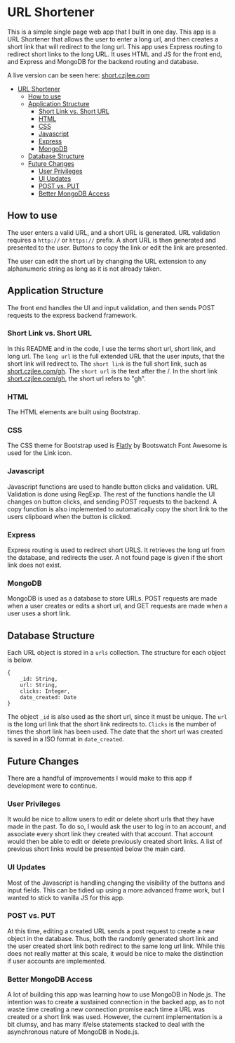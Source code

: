 # URL Shortener

This is a simple single page web app that I built in one day. This app is a URL Shortener that allows the user to enter a long url, and then creates a short link that will redirect to the long url. This app uses Express routing to redirect short links to the long URL. It uses HTML and JS for the front end, and Express and MongoDB for the backend routing and database. 

A live version can be seen here: [short.czjlee.com](https://short.czjlee.com)

- [URL Shortener](#url-shortener)
	- [How to use](#how-to-use)
	- [Application Structure](#application-structure)
		- [Short Link vs. Short URL](#short-link-vs-short-url)
		- [HTML](#html)
		- [CSS](#css)
		- [Javascript](#javascript)
		- [Express](#express)
		- [MongoDB](#mongodb)
	- [Database Structure](#database-structure)
	- [Future Changes](#future-changes)
		- [User Privileges](#user-privileges)
		- [UI Updates](#ui-updates)
		- [POST vs. PUT](#post-vs-put)
		- [Better MongoDB Access](#better-mongodb-access)

## How to use
The user enters a valid URL, and a short URL is generated. URL validation requires a `http://` or `https://` prefix. A short URL is then generated and presented to the user. Buttons to copy the link or edit the link are presented. 

The user can edit the short url by changing the URL extension to any alphanumeric string as long as it is not already taken. 

## Application Structure
The front end handles the UI and input validation, and then sends POST requests to the express backend framework. 

### Short Link vs. Short URL
In this README and in the code, I use the terms short url, short link, and long url. The `long url` is the full extended URL that the user inputs, that the short link will redirect to. The `short link` is the full short link, such as [short.czjlee.com/gh](https://short.czjlee.com/gh). The `short url` is the text after the /. In the short link [short.czjlee.com/gh](https://short.czjlee.com/gh), the short url refers to "gh". 

### HTML
The HTML elements are built using Bootstrap. 

### CSS 
The CSS theme for Bootstrap used is [Flatly](https://bootswatch.com/flatly/) by Bootswatch Font Awesome is used for the Link icon. 

### Javascript
Javascript functions are used to handle button clicks and validation. URL Validation is done using RegExp. The rest of the functions handle the UI changes on button clicks, and sending POST requests to the backend. A copy function is also implemented to automatically copy the short link to the users clipboard when the button is clicked. 

### Express
Express routing is used to redirect short URLS. It retrieves the long url from the database, and redirects the user. A not found page is given if the short link does not exist. 

### MongoDB
MongoDB is used as a database to store URLs. POST requests are made when a user creates or edits a short url, and GET requests are made when a user uses a short link. 

## Database Structure
Each URL object is stored in a `urls` collection. The structure for each object is below. 
```
{
	_id: String,
	url: String,
	clicks: Integer,
	date_created: Date
}
```

The object `_id` is also used as the short url, since it must be unique. The `url` is the long url link that the short link redirects to. `Clicks` is the number of times the short link has been used. The date that the short url was created is saved in a ISO format in `date_created`. 

## Future Changes
There are a handful of improvements I would make to this app if development were to continue. 

### User Privileges 
It would be nice to allow users to edit or delete short urls that they have made in the past. To do so, I would ask the user to log in to an account, and associate every short link they created with that account. That account would then be able to edit or delete previously created short links. A list of previous short links would be presented below the main card. 

### UI Updates
Most of the Javascript is handling changing the visibility of the buttons and input fields. This can be tidied up using a more advanced frame work, but I wanted to stick to vanilla JS for this app. 

### POST vs. PUT
At this time, editing a created URL sends a post request to create a new object in the database. Thus, both the randomly generated short link and the user created short link both redirect to the same long url link. While this does not really matter at this scale, it would be nice to make the distinction if user accounts are implemented. 

### Better MongoDB Access
A lot of building this app was learning how to use MongoDB in Node.js. The intention was to create a sustained connection in the backed app, as to not waste time creating a new connection promise each time a URL was created or a short link was used. However, the current implementation is a bit clumsy, and has many if/else statements stacked to deal with the asynchronous nature of MongoDB in Node.js. 